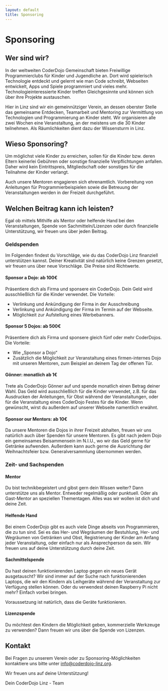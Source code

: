 ```yaml
---
layout: default
title: Sponsoring
---
```


# Sponsoring

## Wer sind wir?
In der weltweiten CoderDojo Gemeinschaft bieten Freiwillige Programmierclubs für Kinder und Jugendliche an. Dort wird spielerisch Technologie entdeckt und gelernt wie man Code schreibt, Webseiten entwickelt, Apps und Spiele programmiert und vieles mehr. Technologieinteressierte Kinder treffen Gleichgesinnte und können sich über ihre Projekte austauschen.

Hier in Linz sind wir ein gemeinnütziger Verein, an dessen oberster Stelle das gemeinsame Entdecken, Teamarbeit und Mentoring zur Vermittlung von Technologien und Programmierung an Kinder steht. Wir organisieren alle zwei Wochen eine Veranstaltung, an der meistens um die 30 Kinder teilnehmen. Als Räumlichkeiten dient dazu der Wissensturm in Linz.

## Wieso Sponsoring?

Um möglichst viele Kinder zu erreichen, sollen für die Kinder bzw. deren Eltern keinerlei Gebühren oder sonstige finanzielle Verpflichtungen anfallen. Daher wird kein Eintrittspreis, Mitgliedschaft oder sonstiges für die Teilnahme der Kinder verlangt.

Auch unsere Mentoren engagieren sich ehrenamtlich. Vorbereitung von Anleitungen für Programmierbeispielen sowie die Betreuung der Veranstaltungen werden in der Freizeit durchgeführt.

## Welchen Beitrag kann ich leisten?

Egal ob mittels Mithilfe als Mentor oder helfende Hand bei den Veranstaltungen, Spende von Sachmitteln/Lizenzen oder durch finanzielle Unterstützung, wir freuen uns über jeden Beitrag.
 
### Geldspenden
Im Folgenden findest du Vorschläge, wie du das CoderDojo Linz finanziell unterstützen kannst. Deiner Kreativität sind natürlich keine Grenzen gesetzt, wir freuen uns über neue Vorschläge. Die Preise sind Richtwerte.

#### Sponsor a Dojo: ab 100€

Präsentiere dich als Firma und sponsere ein CoderDojo. Dein Geld wird ausschließlich für die Kinder verwendet. Die Vorteile:

- Verlinkung und Ankündigung der Firma in der Ausschreibung 
- Verlinkung und Ankündigung der Firma im Termin auf der Webseite. 
- Möglichkeit zur Aufstellung eines Werbebanners. 

#### Sponsor 5 Dojos: ab 500€

Präsentiere dich als Firma und sponsere gleich fünf oder mehr CoderDojos. Die Vorteile:

- Wie „Sponsor a Dojo“ 
- Zusätzlich die Möglichkeit zur Veranstaltung eines firmen-internes Dojo mit unseren Mentoren, zum Beispiel an deinem Tag der offenen Tür.

#### Gönner: monatlich ab 1€

Trete als CoderDojo Gönner auf und spende monatlich einen Betrag deiner Wahl. Das Geld wird ausschließlich für die Kinder verwendet, z.B. für das Ausdrucken der Anleitungen, für Obst während der Veranstaltungen, oder für die Veranstaltung eines CoderDojo Festes für die Kinder. Wenn gewünscht, wirst du außerdem auf unserer Webseite namentlich erwähnt.

#### Sponsor our Mentors: ab 10€

Da unsere Mentoren die Dojos in ihrer Freizeit abhalten, freuen wir uns natürlich auch über Spenden für unsere Mentoren. Es gibt nach jedem Dojo ein gemeinsames Beisammensein im N.I.U., wo wir das Geld gerne für Getränke aufwenden. Außerdem kann auch gerne die Ausrichtung der Weihnachtsfeier bzw. Generalversammlung übernommen werden.
 
### Zeit- und Sachspenden

#### Mentor

Du bist technikbegeistert und gibst gern dein Wissen weiter? Dann unterstütze uns als Mentor. Entweder regelmäßig oder punktuell. Oder als Gast-Mentor an speziellen Thementagen. Alles was wir wollen ist dich und deine Zeit.

#### Helfende Hand

Bei einem CoderDojo gibt es auch viele Dinge abseits von Programmieren, die zu tun sind. Sei es das Her- und Wegräumen der Bestuhlung, Her- und Wegräumen von Getränken und Obst, Registrierung der Kinder am Anfang jeder Veranstaltung, oder einfach nur als Ansprechperson da sein. Wir freuen uns auf deine Unterstützung durch deine Zeit.

#### Sachmittelspende

Du hast deinen funktionierenden Laptop gegen ein neues Gerät ausgetauscht? Wir sind immer auf der Suche nach funktionierenden Laptops, die wir den Kindern als Leihgeräte während der Veranstaltung zur Verfügung stellen können. Oder du verwendest deinen Raspberry Pi nicht mehr? Einfach vorbei bringen. 

Voraussetzung ist natürlich, dass die Geräte funktionieren.

#### Lizenzspende

Du möchtest den Kindern die Möglichkeit geben, kommerzielle Werkzeuge zu verwenden? Dann freuen wir uns über die Spende von Lizenzen.
 
## Kontakt

Bei Fragen zu unserem Verein oder zu Sponsoring-Möglichkeiten kontaktiere uns bitte unter [info@coderdojo-linz.org](mailto:info@coderdojo-linz.org).

Wir freuen uns auf deine Unterstützung!

Dein CoderDojo Linz - Team
